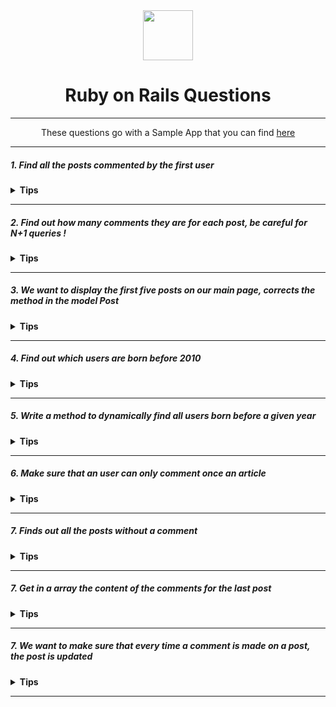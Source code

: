 <div align="center">
  <img height=80, src="https://upload.wikimedia.org/wikipedia/commons/thumb/6/62/Ruby_On_Rails_Logo.svg/440px-Ruby_On_Rails_Logo.svg.png">

  
  <h1>Ruby on Rails Questions</h1>
  
  ---
  
  These questions go with a Sample App that you can find <a href="https://github.com/women-on-rails/sample_app">here</a>
  
  ---
 </div>

 </div>

##### 1. Find all the posts commented by the first user

<details><summary><b>Tips</b></summary>
  <p>
    You can start with a <a href="https://www.rubyguides.com/2018/10/ruby-map-method/">joins</a>.
  </p>

  <details><summary><b>Answer</b></summary>
  <p>

```ruby
Post.joins(:comments).where(:comments => {user: User.first})
```


  </p>
  </details>
</details>

---


##### 2. Find out how many comments they are for each post, be careful for N+1 queries !

<details><summary><b>Tips</b></summary>
  <p>
    One <a href="https://apidock.com/rails/ActiveRecord/QueryMethods/includes">includes</a> a day keep the n + 1 query away.
    <strong>Map</strong> method, here is a <a href="https://www.rubyguides.com/2018/10/ruby-map-method/">tutorial</a>.
  </p>

  <details><summary><b>Answer</b></summary>
  <p>

```ruby
Post.includes(:comments).map { |post| post.comments.size }
```


  </p>
  </details>
</details>

---


##### 3. We want to display the first five posts on our main page, corrects the method in the model Post

<details><summary><b>Tips</b></summary>
  <p>
    It's about setting <a href="https://apidock.com/rails/ActiveRecord/QueryMethods/limit">boundaries</a>.
  </p>

  <details><summary><b>Answer</b></summary>
  <p>

```ruby
  def self.first_five
    limit(5)
  end
```
  </p>
  </details>
</details>

---


##### 4. Find out which users are born before 2010

<details><summary><b>Tips</b></summary>
  <p>
    <a href="https://stackoverflow.com/questions/9624601/activerecord-find-by-year-day-or-month-on-a-date-field">StackOverFlow</a> is strong with this one.
  </p>

  <details><summary><b>Answer</b></summary>
  <p>

```ruby
  User.where('extract(year from birthdate) < ?', 2010)
```
  </p>
  </details>
</details>

---

##### 5. Write a method to dynamically find all users born before a given year

<details><summary><b>Tips</b></summary>
  <p>
    You need to write a scope, here is a <a href="https://www.rubyguides.com/2019/10/scopes-in-ruby-on-rails/">tutorial</a>.
  </p>

  <details><summary><b>Answer</b></summary>
  <p>

```ruby
    scope :born_before, ->(year) { where('extract(year from birthdate) < ?', year) }
```
  </p>
  </details>
</details>

---

##### 6. Make sure that an user can only comment once an article

<details><summary><b>Tips</b></summary>
  <p>
    You need to write a <a href="https://guides.rubyonrails.org/active_record_validations.html#uniqueness">validation</a>.
  </p>

  <details><summary><b>Answer</b></summary>
  <p>

```ruby
     validates :user, uniqueness: { scope: :post,
    message: "can only comment once" }
```
  </p>
  </details>
</details>

---


##### 7. Finds out all the posts without a comment

<details><summary><b>Tips</b></summary>
  <p>
    You need to write a <a href="https://guides.rubyonrails.org/active_record_validations.html#uniqueness">validation</a>.
  </p>

  <details><summary><b>Answer</b></summary>
  <p>

```ruby
     Post.includes(:comments).where(comments: { post_id: nil })
```
  </p>
  </details>
</details>

---


##### 7. Get in a array the content of the comments for the last post

<details><summary><b>Tips</b></summary>
  <p>
    Spoiler alert: it's a one-liner thanks to a <a href="https://apidock.com/rails/ActiveRecord/Calculations/pluck">this</a>.
  </p>

  <details><summary><b>Answer</b></summary>
  <p>

```ruby
     Post.last.comments.pluck(:content)
```
  </p>
  </details>
</details>

---

##### 7. We want to make sure that every time a comment is made on a post, the post is updated

<details><summary><b>Tips</b></summary>
  <p>
    You'll need a callback and, I'm not kidding, this is an <a href="https://www.youtube.com/watch?v=4G6QDNC4jPs">hint</a>.
  </p>

  <details><summary><b>Answer</b></summary>
  <p>
  You'll have a after_save callback like this in comment:

```ruby
    def update_post
      post.touch
    end
```
  </p>
  </details>
</details>

---

